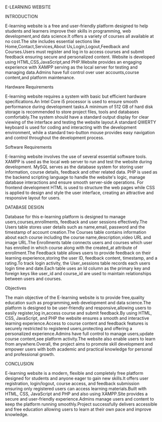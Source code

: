 E-LEARNING WEBSITE

INTRODUCTION

E-learning website is a free and user-friendly platform designed to help students and learners improve their skills in programming, web development,and data science.It offers a variety of courses all available at no cost.The site includes essential sections like Home,Contact,Services,About Us,Login,Logout,Feedback and Courses.Users must register and log in to access courses and submit feedback ensuring secure and personalized content. Website is developed using HTML,CSS,JavaScript,and PHP.Website provides an engaging experience with XAMPP serving as the local server for testing and managing data.Admins have full control over user accounts,course content,and platform maintenance.

Hardware Requirements

E-learning website requires a system with basic but efficient hardware specifications.An Intel Core i5 processor is used to ensure smooth performance during development tasks.A minimum of 512 GB of hard disk storage is recommended to store project files, tools and databases comfortably.The system should have a standard output display for clear viewing of the interface and testing the website layout.A standard QWERTY keyboard is used for coding and interacting with the development environment, while a standard two-button mouse provides easy navigation and control throughout the development process.

Software Requirements

E-learning website involves the use of several essential software tools. XAMPP is used as the local web server to run and test the website during development. MySQL serves as the database system for storing user information, course details, feedback and other related data. PHP is used as the backend scripting language to handle the website's logic, manage database interactions and ensure smooth server-side operations. For frontend development HTML is used to structure the web pages while CSS is applied to design and style the user interface, creating an attractive and responsive layout for users.

DATABASE DESIGN

Database for this e-learning platform is designed to manage users,courses,enrollments, feedback and user sessions effectively.The Users table stores user details such as name,email, password and the timestamp of account creation.The Courses table contains information about each course including the course name,description,video URL and image URL.The Enrollments table connects users and courses which user has enrolled in which course along with the created_at attribute of enrollment.The Feedback table allows users to provide feedback on their learning experience,storing the user ID, feedback content, timestamp, and a rating.To track login activity, the User_sessions table records each users login time and date.Each table uses an Id column as the primary key and foreign keys like user_id and course_id are used to maintain relationships between users and courses.

Objectives

The main objective of the E-learning website is to provide free,quality education such as programming,web development and data science.The platform is designed to be user-friendly and responsive,allowing users to easily register,log in,access course and submit feedback.By using HTML, CSS, JavaScript, and PHP the website ensures a smooth and interactive learning experience.Access to course content and feedback features is securely restricted to registered users,protecting and offering a personalized experience.Admins have full control to manage users,update course content,see platform activity.The website also enable users to learn from anywhere.Overall, the project aims to promote skill development and empower users with both academic and practical knowledge for personal and professional growth.

CONCLUSION

E-learning website is a modern, flexible and completely free platform designed for students and anyone eager to gain new skills.It offers user registration, login/logout, course access, and feedback submission ensuring only registered users can access learning materials.Built with HTML, CSS, JavaScript and PHP and also using XAMPP.Site provides a secure and user-friendly experience.Admins manage users and content to keep the platform running smoothly.Project successfully delivers accessible and free education allowing users to learn at their own pace and improve knowledge.

